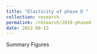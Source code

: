 ```yaml
---
title: "Elasticity of phase D "
collection: research
permalink: /research/2019-phased
date: 2022-08-13
---
```

Summary
Figures
